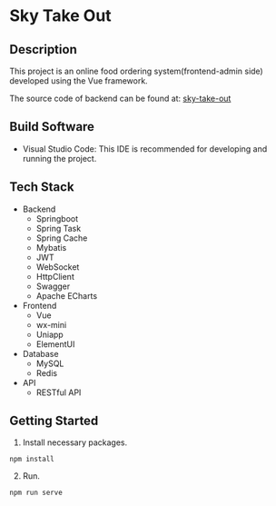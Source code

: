 # Sky Take Out

## Description
This project is an online food ordering system(frontend-admin side) developed using the Vue framework.

The source code of backend can be found at: [sky-take-out](https://github.com/liduan2000/sky-take-out)

## Build Software
- Visual Studio Code: This IDE is recommended for developing and running the project.

## Tech Stack
- Backend
    - Springboot
    - Spring Task
    - Spring Cache
    - Mybatis
    - JWT
    - WebSocket
    - HttpClient
    - Swagger
    - Apache ECharts
- Frontend
    - Vue
    - wx-mini
    - Uniapp
    - ElementUI
- Database
    - MySQL
    - Redis
- API
    - RESTful API

## Getting Started
1. Install necessary packages.
```
npm install
```
2. Run.
```
npm run serve
```
